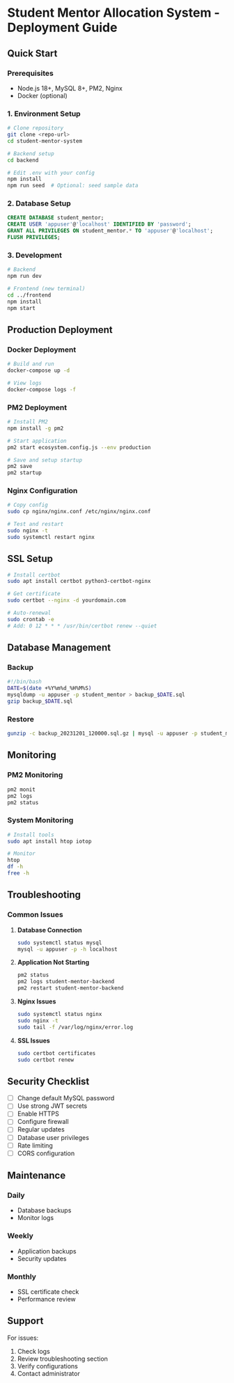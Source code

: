 # Student Mentor Allocation System - Deployment Guide

## Quick Start

### Prerequisites
- Node.js 18+, MySQL 8+, PM2, Nginx
- Docker (optional)

### 1. Environment Setup
```bash
# Clone repository
git clone <repo-url>
cd student-mentor-system

# Backend setup
cd backend

# Edit .env with your config
npm install
npm run seed  # Optional: seed sample data
```

### 2. Database Setup
```sql
CREATE DATABASE student_mentor;
CREATE USER 'appuser'@'localhost' IDENTIFIED BY 'password';
GRANT ALL PRIVILEGES ON student_mentor.* TO 'appuser'@'localhost';
FLUSH PRIVILEGES;
```

### 3. Development
```bash
# Backend
npm run dev

# Frontend (new terminal)
cd ../frontend
npm install
npm start
```

## Production Deployment

### Docker Deployment
```bash
# Build and run
docker-compose up -d

# View logs
docker-compose logs -f
```

### PM2 Deployment
```bash
# Install PM2
npm install -g pm2

# Start application
pm2 start ecosystem.config.js --env production

# Save and setup startup
pm2 save
pm2 startup
```

### Nginx Configuration
```bash
# Copy config
sudo cp nginx/nginx.conf /etc/nginx/nginx.conf

# Test and restart
sudo nginx -t
sudo systemctl restart nginx
```

## SSL Setup
```bash
# Install certbot
sudo apt install certbot python3-certbot-nginx

# Get certificate
sudo certbot --nginx -d yourdomain.com

# Auto-renewal
sudo crontab -e
# Add: 0 12 * * * /usr/bin/certbot renew --quiet
```

## Database Management

### Backup
```bash
#!/bin/bash
DATE=$(date +%Y%m%d_%H%M%S)
mysqldump -u appuser -p student_mentor > backup_$DATE.sql
gzip backup_$DATE.sql
```

### Restore
```bash
gunzip -c backup_20231201_120000.sql.gz | mysql -u appuser -p student_mentor
```

## Monitoring

### PM2 Monitoring
```bash
pm2 monit
pm2 logs
pm2 status
```

### System Monitoring
```bash
# Install tools
sudo apt install htop iotop

# Monitor
htop
df -h
free -h
```

## Troubleshooting

### Common Issues

1. **Database Connection**
   ```bash
   sudo systemctl status mysql
   mysql -u appuser -p -h localhost
   ```

2. **Application Not Starting**
   ```bash
   pm2 status
   pm2 logs student-mentor-backend
   pm2 restart student-mentor-backend
   ```

3. **Nginx Issues**
   ```bash
   sudo systemctl status nginx
   sudo nginx -t
   sudo tail -f /var/log/nginx/error.log
   ```

4. **SSL Issues**
   ```bash
   sudo certbot certificates
   sudo certbot renew
   ```

## Security Checklist

- [ ] Change default MySQL password
- [ ] Use strong JWT secrets
- [ ] Enable HTTPS
- [ ] Configure firewall
- [ ] Regular updates
- [ ] Database user privileges
- [ ] Rate limiting
- [ ] CORS configuration

## Maintenance

### Daily
- Database backups
- Monitor logs

### Weekly
- Application backups
- Security updates

### Monthly
- SSL certificate check
- Performance review

## Support

For issues:
1. Check logs
2. Review troubleshooting section
3. Verify configurations
4. Contact administrator
